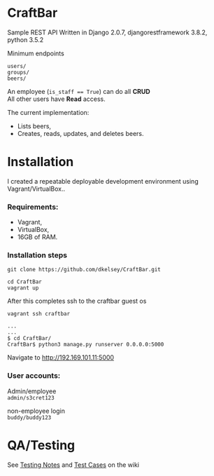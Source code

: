 # CraftBar
Sample REST API
Written in Django 2.0.7, djangorestframework 3.8.2, python 3.5.2

Minimum endpoints
```
users/
groups/
beers/
```
An employee (`is_staff == True`) can do all **CRUD**<br>
All other users have **Read** access.

The current implementation:
* Lists beers,
* Creates, reads, updates, and deletes beers.

# Installation

I created a repeatable deployable development environment using Vagrant/VirtualBox..

### Requirements:
* Vagrant,
* VirtualBox,
* 16GB of RAM.

### Installation steps

```
git clone https://github.com/dkelsey/CraftBar.git

cd CraftBar
vagrant up
```
After this completes ssh to the craftbar guest os
```
vagrant ssh craftbar

...
...
$ cd CraftBar/
CraftBar$ python3 manage.py runserver 0.0.0.0:5000
```

Navigate to http://192.169.101.11:5000

### User accounts:

Admin/employee<br>
`admin/s3cret123`

non-employee login<br>
`buddy/buddy123`

# QA/Testing

See [Testing Notes](https://github.com/dkelsey/CraftBar/wiki/Testing-Notes) and [Test Cases](https://github.com/dkelsey/CraftBar/wiki/Testing-Notes#test-cases) on the wiki
